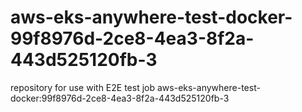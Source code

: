 # aws-eks-anywhere-test-docker-99f8976d-2ce8-4ea3-8f2a-443d525120fb-3
repository for use with E2E test job aws-eks-anywhere-test-docker:99f8976d-2ce8-4ea3-8f2a-443d525120fb-3
